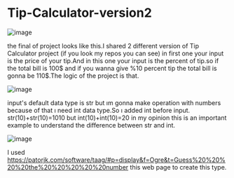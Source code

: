 # Tip-Calculator-version2

![image](https://github.com/user-attachments/assets/68d1dd61-dbbc-4321-97e1-64da2e7524e2)

the final of project looks like this.I shared 2 different version of Tip Calculator project (if you look my repos you can see) in first one your input is the price of your tip.And in this one your input is the percent of tip.so if the total bill is 100$ and if you wanna give %10 percent tip the total bill is gonna be 110$.The logic of the project is that.




![image](https://github.com/user-attachments/assets/2d6cdae3-e271-4093-baa0-7de71a61c790)

input's default data type is str but ım gonna make operation with numbers because of that ı need int data type.So ı added int before input.
str(10)+str(10)=1010 but int(10)+int(10)=20 in my opinion this is an important example to understand the difference between str and int.



![image](https://github.com/user-attachments/assets/53980658-a59c-4d70-8d93-fb845f7345cb)

I used  https://patorjk.com/software/taag/#p=display&f=Ogre&t=Guess%20%20%20%20the%20%20%20%20%20number  this web page to create this type.





